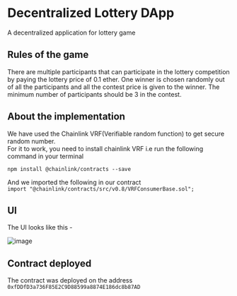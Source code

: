 # Decentralized Lottery DApp

 A decentralized application for lottery game
 
 ## Rules of the game
 There are multiple participants that can participate in the lottery competition by paying the lottery price of 0.1 ether.
 One winner is chosen randomly out of all the participants and all the contest price is given to the winner.
 The minimum number of participants should be 3 in the contest.
 
 ## About the implementation
 We have used the Chainlink VRF(Verifiable random function) to get secure random number.   
 For it to work, you need to install chainlink VRF i.e run the following command in your terminal  
 ```
 npm install @chainlink/contracts --save
 ```
 
 And we imported the following in our contract  
 `import "@chainlink/contracts/src/v0.8/VRFConsumerBase.sol";`
 
 ## UI
 
 The UI looks like this - 
 
 ![image](https://user-images.githubusercontent.com/56895638/161517457-6fbc00d6-9a37-495b-806b-92e84025dbd8.png)

 
 ## Contract deployed
 The contract was deployed on the address `0xfDDfD3a736F85E2C9D88599a8874E186dc8b87AD`

